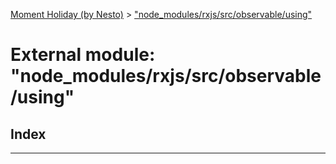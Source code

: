 [Moment Holiday (by Nesto)](../README.md) > ["node_modules/rxjs/src/observable/using"](../modules/_node_modules_rxjs_src_observable_using_.md)

# External module: "node_modules/rxjs/src/observable/using"

## Index

---

